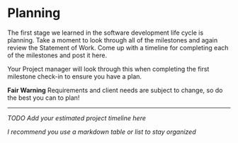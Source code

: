 # Planning

The first stage we learned in the software development life cycle is planning. Take a moment to look through all of the milestones and again review the Statement of Work. Come up with a timeline for completing each of the milestones and post it here.

Your Project manager will look through this when completing the first milestone check-in to ensure you have a plan.

**Fair Warning** Requirements and client needs are subject to change, so do the best you can to plan!

<hr>

*TODO Add your estimated project timeline here*

*I recommend you use a markdown table or list to stay organized*
